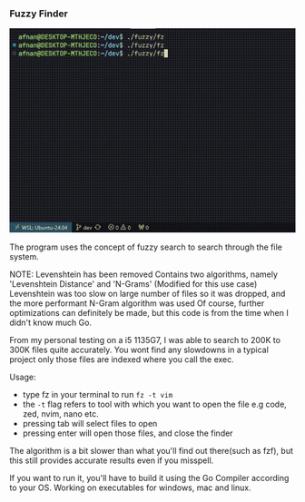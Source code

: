### Fuzzy Finder

![fz Demo](assets/demo.gif)


The program uses the concept of fuzzy search to search through the file system.

NOTE: Levenshtein has been removed 
Contains two algorithms, namely 'Levenshtein Distance' and 'N-Grams' (Modified for this use case)
Levenshtein was too slow on large number of files so it was dropped, and the more performant N-Gram algorithm was used
Of course, further optimizations can definitely be made, but this code is from the time when I didn't know much Go.

From my personal testing on a i5 1135G7, I was able to search to 200K to 300K files quite accurately. You wont find any slowdowns in a typical project only those files are indexed where you call the exec.

Usage: 
- type fz in your terminal to run
```fz -t vim``` 
- the ```-t``` flag refers to tool with which you want to open the file e.g code, zed, nvim, nano etc.
- pressing tab will select files to open
- pressing enter will open those files, and close the finder

The algorithm is a bit slower than what you'll find out there(such as fzf), but this still provides accurate results even if you misspell.

If you want to run it, you'll have to build it using the Go Compiler according to your OS. Working on executables for windows, mac and linux.

